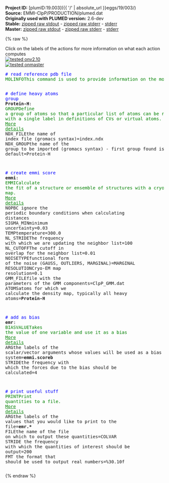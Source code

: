 **Project ID:** [plumID:19.003]({{ '/' | absolute_url }}eggs/19/003/)  
**Source:** EMMI-ClpP/PRODUCTION/plumed.dat  
**Originally used with PLUMED version:** 2.6-dev  
**Stable:** [zipped raw stdout](plumed.dat.plumed.stdout.txt.zip) - [zipped raw stderr](plumed.dat.plumed.stderr.txt.zip) - [stderr](plumed.dat.plumed.stderr)  
**Master:** [zipped raw stdout](plumed.dat.plumed_master.stdout.txt.zip) - [zipped raw stderr](plumed.dat.plumed_master.stderr.txt.zip) - [stderr](plumed.dat.plumed_master.stderr)  

{% raw %}
<div class="plumedpreheader">
<div class="headerInfo" id="value_details_data/EMMI-ClpP/PRODUCTION/plumed.dat"> Click on the labels of the actions for more information on what each action computes </div>
<div class="containerBadge">
<div class="headerBadge"><a href="plumed.dat.plumed.stderr"><img src="https://img.shields.io/badge/v2.10-passing-green.svg" alt="tested onv2.10" /></a></div>
<div class="headerBadge"><a href="plumed.dat.plumed_master.stderr"><img src="https://img.shields.io/badge/master-passing-green.svg" alt="tested onmaster" /></a></div>
</div>
</div>
<pre class="plumedlisting">
<span style="color:blue" class="comment"># read reference pdb file</span>
<span class="plumedtooltip" style="color:green">MOLINFO<span class="right">This command is used to provide information on the molecules that are present in your system. <a href="https://www.plumed.org/doc-master/user-doc/html/MOLINFO" style="color:green">More details</a><i></i></span></span> <span class="plumedtooltip">STRUCTURE<span class="right">a file in pdb format containing a reference structure<i></i></span></span>=ClpP_structure.pdb

<span style="color:blue" class="comment"># define heavy atoms group</span>
<span style="display:none;" id="data/EMMI-ClpP/PRODUCTION/plumed.dat">The MOLINFO action with label <b></b> calculates something</span><b name="data/EMMI-ClpP/PRODUCTION/plumed.datProtein-H" onclick='showPath("data/EMMI-ClpP/PRODUCTION/plumed.dat","data/EMMI-ClpP/PRODUCTION/plumed.datProtein-H","data/EMMI-ClpP/PRODUCTION/plumed.datProtein-H","brown")'>Protein-H</b>: <span class="plumedtooltip" style="color:green">GROUP<span class="right">Define a group of atoms so that a particular list of atoms can be referenced with a single label in definitions of CVs or virtual atoms. <a href="https://www.plumed.org/doc-master/user-doc/html/GROUP" style="color:green">More details</a><i></i></span></span> <span class="plumedtooltip">NDX_FILE<span class="right">the name of index file (gromacs syntax)<i></i></span></span>=index.ndx <span class="plumedtooltip">NDX_GROUP<span class="right">the name of the group to be imported (gromacs syntax) - first group found is used by default<i></i></span></span>=Protein-H

<span style="color:blue" class="comment"># create emmi score</span>
<span style="display:none;" id="data/EMMI-ClpP/PRODUCTION/plumed.datProtein-H">The GROUP action with label <b>Protein-H</b> calculates something</span><b name="data/EMMI-ClpP/PRODUCTION/plumed.datemmi" onclick='showPath("data/EMMI-ClpP/PRODUCTION/plumed.dat","data/EMMI-ClpP/PRODUCTION/plumed.datemmi","data/EMMI-ClpP/PRODUCTION/plumed.datemmi","brown")'>emmi</b>: <span class="plumedtooltip" style="color:green">EMMI<span class="right">Calculate the fit of a structure or ensemble of structures with a cryo-EM density map. <a href="https://www.plumed.org/doc-master/user-doc/html/EMMI" style="color:green">More details</a><i></i></span></span> <span class="plumedtooltip">NOPBC<span class="right"> ignore the periodic boundary conditions when calculating distances<i></i></span></span> <span class="plumedtooltip">SIGMA_MIN<span class="right">minimum uncertainty<i></i></span></span>=0.03 <span class="plumedtooltip">TEMP<span class="right">temperature<i></i></span></span>=300.0 <span class="plumedtooltip">NL_STRIDE<span class="right">The frequency with which we are updating the neighbor list<i></i></span></span>=100 <span class="plumedtooltip">NL_CUTOFF<span class="right">The cutoff in overlap for the neighbor list<i></i></span></span>=0.01 <span class="plumedtooltip">NOISETYPE<span class="right">functional form of the noise (GAUSS, OUTLIERS, MARGINAL)<i></i></span></span>=MARGINAL <span class="plumedtooltip">RESOLUTION<span class="right">Cryo-EM map resolution<i></i></span></span>=0.1 <span class="plumedtooltip">GMM_FILE<span class="right">file with the parameters of the GMM components<i></i></span></span>=ClpP_GMM.dat <span class="plumedtooltip">ATOMS<span class="right">atoms for which we calculate the density map, typically all heavy atoms<i></i></span></span>=<b name="data/EMMI-ClpP/PRODUCTION/plumed.datProtein-H">Protein-H</b>

<span style="color:blue" class="comment"># add as bias </span>
<span style="display:none;" id="data/EMMI-ClpP/PRODUCTION/plumed.datemmi">The EMMI action with label <b>emmi</b> calculates the following quantities:<table  align="center" frame="void" width="95%" cellpadding="5%"><tr><td width="5%"><b> Quantity </b>  </td><td><b> Description </b> </td></tr><tr><td width="5%">emmi.scoreb</td><td>Bayesian score</td></tr><tr><td width="5%">emmi.acc</td><td>MC acceptance for uncertainty</td></tr><tr><td width="5%">emmi.sigma</td><td>uncertainty in the forward models and experiment</td></tr><tr><td width="5%">emmi.neff</td><td>effective number of replicas</td></tr></table></span><b name="data/EMMI-ClpP/PRODUCTION/plumed.datemr" onclick='showPath("data/EMMI-ClpP/PRODUCTION/plumed.dat","data/EMMI-ClpP/PRODUCTION/plumed.datemr","data/EMMI-ClpP/PRODUCTION/plumed.datemr","brown")'>emr</b>: <span class="plumedtooltip" style="color:green">BIASVALUE<span class="right">Takes the value of one variable and use it as a bias <a href="https://www.plumed.org/doc-master/user-doc/html/BIASVALUE" style="color:green">More details</a><i></i></span></span> <span class="plumedtooltip">ARG<span class="right">the labels of the scalar/vector arguments whose values will be used as a bias on the system<i></i></span></span>=<b name="data/EMMI-ClpP/PRODUCTION/plumed.datemmi">emmi.scoreb</b> <span class="plumedtooltip">STRIDE<span class="right">the frequency with which the forces due to the bias should be calculated<i></i></span></span>=4

<span style="color:blue" class="comment"># print useful stuff</span>
<span style="display:none;" id="data/EMMI-ClpP/PRODUCTION/plumed.datemr">The BIASVALUE action with label <b>emr</b> calculates the following quantities:<table  align="center" frame="void" width="95%" cellpadding="5%"><tr><td width="5%"><b> Quantity </b>  </td><td><b> Description </b> </td></tr><tr><td width="5%">emr.bias</td><td>the instantaneous value of the bias potential</td></tr><tr><td width="5%">emr._bias</td><td>one or multiple instances of this quantity can be referenced elsewhere in the input file</td></tr></table></span><span class="plumedtooltip" style="color:green">PRINT<span class="right">Print quantities to a file. <a href="https://www.plumed.org/doc-master/user-doc/html/PRINT" style="color:green">More details</a><i></i></span></span> <span class="plumedtooltip">ARG<span class="right">the labels of the values that you would like to print to the file<i></i></span></span>=<b name="data/EMMI-ClpP/PRODUCTION/plumed.datemr">emr.*</b> <span class="plumedtooltip">FILE<span class="right">the name of the file on which to output these quantities<i></i></span></span>=COLVAR <span class="plumedtooltip">STRIDE<span class="right"> the frequency with which the quantities of interest should be output<i></i></span></span>=200 <span class="plumedtooltip">FMT<span class="right"> the format that should be used to output real numbers<i></i></span></span>=%30.10f
</pre>
{% endraw %}
